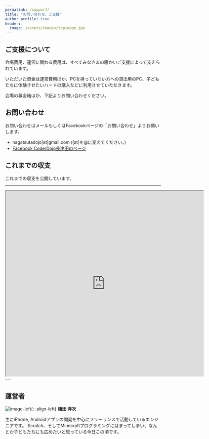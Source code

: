```yaml
---
permalink: /support/
title: "お問い合わせ、ご支援"
author_profile: true
header:
  image: /assets/images/topimage.jpg
---
```


## ご支援について

会場費用、運営に関わる費用は、すべてみなさまの暖かいご支援によって支えられています。

いただいた資金は運営費用ほか、PCを持っていない方への貸出用のPC、子どもたちに体験させたいハードの購入などに利用させていただきます。

会場の募金箱ほか、下記よりお問い合わせください。

## お問い合わせ

お問い合わせはメールもしくはFacebookページの「お問い合わせ」よりお願いします。

- nagatsutadojo[at]gmail.com ([at]を@に変えてください。)
- [Facebook CoderDojo長津田のページ](https://www.facebook.com/coderdojo.nagatsuta/)

## これまでの収支

これまでの収支を公開しています。

---
<iframe src="https://docs.google.com/spreadsheets/d/1-Q7WXolyV-XwN-Zhe7jUrmFT8yLb-DKm22lJiZ1-1zc/pubhtml?gid=0&amp;single=true&amp;widget=true&amp;headers=false" width="640" height="600"></iframe>
---

## 運営者

![image-left](https://secure.gravatar.com/avatar/08aa91485be5c3df89c359a570d286da?s=200){: .align-left}
**植田 洋次**

主にiPhone, Androidアプリの開発を中心にフリーランスで活動しているエンジニアです。
Scratch、そしてMinecraftプログラミングにはまってしまい、なんとか子どもたちにも広めたいと思っている今日この頃です。
